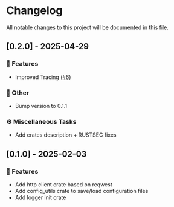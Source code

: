 # Changelog

All notable changes to this project will be documented in this file.

## [0.2.0] - 2025-04-29

### 🚀 Features

- Improved Tracing ([#6](https://github.com/Cosmian/http_client_server/pull/6))

### 💼 Other

- Bump version to 0.1.1

### ⚙️ Miscellaneous Tasks

- Add crates description + RUSTSEC fixes

## [0.1.0] - 2025-02-03

### 🚀 Features

- Add http client crate based on reqwest
- Add config_utils crate to save/load configuration files
- Add logger init crate

<!-- generated by git-cliff -->
